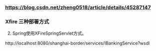 ### https://blog.csdn.net/zheng0518/article/details/45287147
### Xfire 三种部署方式
2. Spring使用XFireSpringServlet方式。

http://localhost:8080/shanghai-border/services/IBankingService?wsdl